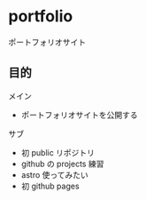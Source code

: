 # portfolio

ポートフォリオサイト

## 目的

メイン

- ポートフォリオサイトを公開する

サブ

- 初 public リポジトリ
- github の projects 練習
- astro 使ってみたい
- 初 github pages
